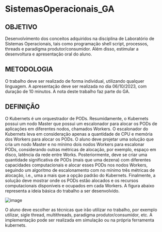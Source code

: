 # SistemasOperacionais_GA
## OBJETIVO
Desenvolvimento dos conceitos adquiridos na disciplina de Laboratório de Sistemas Operacionais, tais como programação shell script, processos, threads e paradigma produtor/consumidor. Além disso, estimular a desenvoltura e apresentação oral do aluno.

## METODOLOGIA
O trabalho deve ser realizado de forma individual, utilizando qualquer linguagem. A apresentação deve ser realizada no dia 06/10/2023, com duração de 10 minutos. A nota deste trabalho faz parte do GA.

## DEFINIÇÃO
O Kubernets é um orquestrador de PODs. Resumidamente, o Kubernets possui um nodo Master que possui um escalonador para alocar os PODs de aplicações em diferentes nodos, chamados Workers. O escalonador do Kubernets leva em consideração apenas a quantidade de CPU e memória dos Workers para alocar os PODs. O aluno deve projetar uma solução que cria um nodo Master e no mínimo dois nodos Workers para escalonar PODs, considerando outras métricas de alocação, por exemplo, espaço em disco, latência da rede entre Works. Posteriormente, deve se criar uma quantidade significativa de PODs (mais que uma dezena) com diferentes capacidades computacionais e alocar esses PODs nos nodos Workers, seguindo um algoritmo de escalonamento com no mínimo três métricas de alocação, i.e., uma a mais que a opção padrão do Kubernets. Finalmente, a solução deve mostrar onde os PODs estão alocados e os recursos computacionais disponíveis e ocupados em cada Workers. A figura abaixo representa a ideia básica do trabalho a ser desenvolvido.

![image](https://github.com/claraburghardt/SistemasOperacionais_GA/assets/85072411/4e99acd9-fbfa-4bd5-9230-bb056d42cd76)

O aluno deve escolher as técnicas que irão utilizar no trabalho, por exemplo utilizar, sigle thread, multithreads, paradigma produtor/consumidor, etc. A implementação pode ser realizada em simulação ou na própria ferramenta kubernets. 
